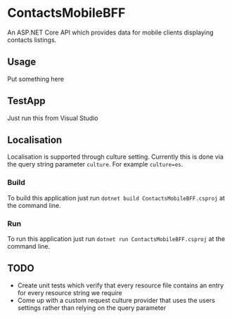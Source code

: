 # ContactsMobileBFF
An ASP.NET Core API which provides data for mobile clients displaying contacts listings.

## Usage
Put something here

## TestApp
Just run this from Visual Studio

## Localisation
Localisation is supported through culture setting. Currently this is done via the query string parameter `culture`. For example `culture=es`.

### Build
To build this application just run `dotnet build ContactsMobileBFF.csproj` at the command line.

### Run
To run this application just run `dotnet run ContactsMobileBFF.csproj` at the command line.

## TODO
* Create unit tests which verify that every resource file contains an entry for every resource string we require
* Come up with a custom request culture provider that uses the users settings rather than relying on the query parameter